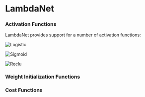 LambdaNet
=====

### Activation Functions

LambdaNet provides support for a number of activation functions:

![Logistic](https://github.com/jbarrow/LambdaNet/blob/master/docs/images/tanh.png)

![Sigmoid](https://github.com/jbarrow/LambdaNet/blob/master/docs/images/sigmoid.png)

![Reclu](https://github.com/jbarrow/LambdaNet/blob/master/docs/images/reclu.png)

### Weight Initialization Functions


### Cost Functions
